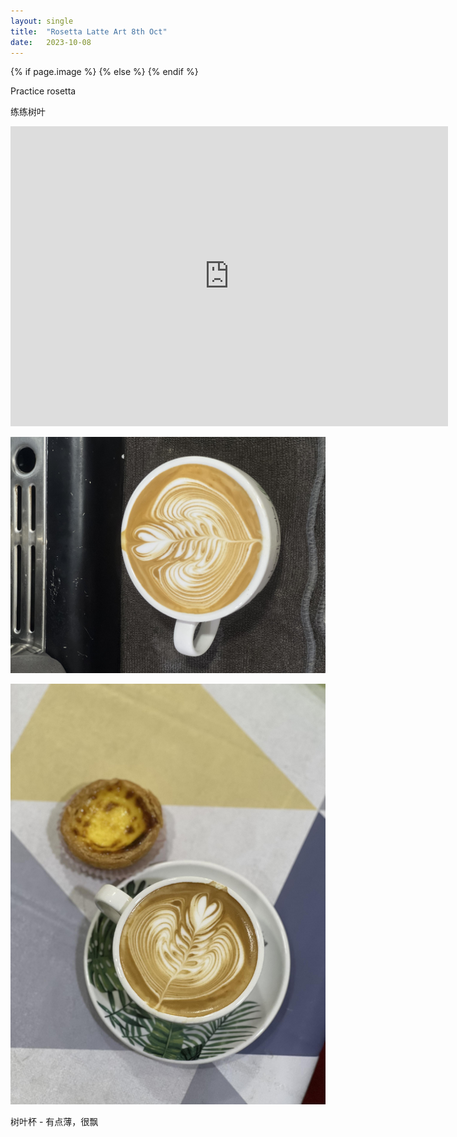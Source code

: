 ```yaml
---
layout: single
title:  "Rosetta Latte Art 8th Oct"
date:   2023-10-08
---
```

{% if page.image %}
  <meta property="og:image" content="/assets/img/2023/10/08/IMG_8472.jpg">
{% else %}
  <meta property="og:image" content="/assets/img/2023/10/08/IMG_8472.jpg">
{% endif %}

<meta property="og:description" content="Rosetta Latte Art 8th Oct" />


Practice rosetta

练练树叶



<div class="embed-container">
  <iframe
      src="https://www.youtube.com/embed/9zVzwAKdJ_8"
      width="700"
      height="480"
      frameborder="0"
      allowfullscreen="true">
  </iframe>
</div>



![](/assets/img/2023/10/08/IMG_8469.jpg)

![](/assets/img/2023/10/08/IMG_8472.jpg)

树叶杯 - 有点薄，很飘

